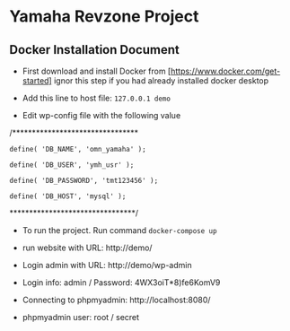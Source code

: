 # Yamaha Revzone Project



## Docker Installation Document

- First download and install Docker from [https://www.docker.com/get-started] ignor this step if you had already installed docker desktop

- Add this line to host file: `127.0.0.1 demo`

- Edit wp-config file with the following value

/********************************

    define( 'DB_NAME', 'omn_yamaha' );

    define( 'DB_USER', 'ymh_usr' );

    define( 'DB_PASSWORD', 'tmt123456' );

    define( 'DB_HOST', 'mysql' );

********************************/

- To run the project. Run command `docker-compose up` 

- run website with URL: http://demo/

- Login admin with URL: http://demo/wp-admin

- Login info: admin / Password:  4WX3oiT*8)fe6KomV9

- Connecting to phpmyadmin: http://localhost:8080/

- phpmyadmin user: root / secret